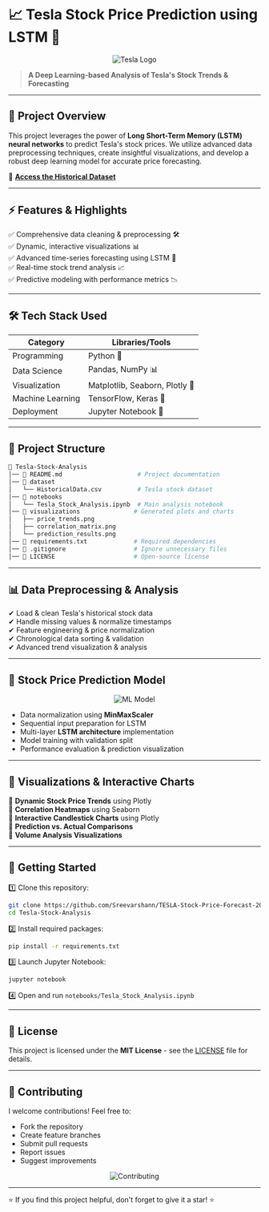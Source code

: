 # 📈 Tesla Stock Price Prediction using LSTM 🚀

<div align="center">
  
![Tesla Logo](https://media3.giphy.com/media/v1.Y2lkPTc5MGI3NjExZjJuN3AyaXdrMzB1dzduMTF3NTU2MzV1ZWVlcmFldmZ0amV2dTZyeSZlcD12MV9pbnRlcm5hbF9naWZfYnlfaWQmY3Q9Zw/RWZRMPbu3lc7m/giphy.gif)

</div>

> **A Deep Learning-based Analysis of Tesla's Stock Trends & Forecasting**

<div align="center">
  

</div>

---
## 📌 **Project Overview**
This project leverages the power of **Long Short-Term Memory (LSTM) neural networks** to predict Tesla's stock prices. We utilize advanced data preprocessing techniques, create insightful visualizations, and develop a robust deep learning model for accurate price forecasting.

<div align="center">
  

</div>

🔗 **[Access the Historical Dataset](https://www.nasdaq.com/market-activity/stocks/tsla/historical)**

---
## ⚡ **Features & Highlights**

<div align="center">
  

</div>

✅ Comprehensive data cleaning & preprocessing 🛠️  
✅ Dynamic, interactive visualizations 📊  
✅ Advanced time-series forecasting using LSTM 🧠  
✅ Real-time stock trend analysis 📈  
✅ Predictive modeling with performance metrics 📉

---
## 🛠 **Tech Stack Used**
| Category | Libraries/Tools |
|----------|----------------|
| Programming | Python 🐍 |
| Data Science | Pandas, NumPy 📊 |
| Visualization | Matplotlib, Seaborn, Plotly 🎨 |
| Machine Learning | TensorFlow, Keras 🤖 |
| Deployment | Jupyter Notebook 📓 |

---
## 📂 **Project Structure**
```bash
📁 Tesla-Stock-Analysis
│── 📄 README.md                     # Project documentation
│── 📂 dataset
│   └── HistoricalData.csv          # Tesla stock dataset
│── 📂 notebooks
│   └── Tesla_Stock_Analysis.ipynb  # Main analysis notebook
│── 📂 visualizations               # Generated plots and charts
│   ├── price_trends.png
│   ├── correlation_matrix.png
│   └── prediction_results.png
│── 📜 requirements.txt             # Required dependencies
│── 📄 .gitignore                   # Ignore unnecessary files
│── 📄 LICENSE                      # Open-source license
```

---
## 📊 **Data Preprocessing & Analysis**

<div align="center">
  

</div>

✔ Load & clean Tesla's historical stock data  
✔ Handle missing values & normalize timestamps  
✔ Feature engineering & price normalization  
✔ Chronological data sorting & validation  
✔ Advanced trend visualization & analysis

---
## 🔮 **Stock Price Prediction Model**

<div align="center">
  
![ML Model](https://media.giphy.com/media/3o6Yg4GUVgIUg3bf7W/giphy.gif)

</div>

- Data normalization using **MinMaxScaler**
- Sequential input preparation for LSTM
- Multi-layer **LSTM architecture** implementation
- Model training with validation split
- Performance evaluation & prediction visualization

---
## 📸 **Visualizations & Interactive Charts**

<div align="center">
  

</div>

📌 **Dynamic Stock Price Trends** using Plotly  
📌 **Correlation Heatmaps** using Seaborn  
📌 **Interactive Candlestick Charts** using Plotly  
📌 **Prediction vs. Actual Comparisons**  
📌 **Volume Analysis Visualizations**

---
## 🚀 **Getting Started**

<div align="center">
  

</div>

1️⃣ Clone this repository:
```sh
git clone https://github.com/Sreevarshann/TESLA-Stock-Price-Forecast-2025.git
cd Tesla-Stock-Analysis
```

2️⃣ Install required packages:
```sh
pip install -r requirements.txt
```

3️⃣ Launch Jupyter Notebook:
```sh
jupyter notebook
```

4️⃣ Open and run `notebooks/Tesla_Stock_Analysis.ipynb`

---
## 📜 **License**
This project is licensed under the **MIT License** - see the [LICENSE](LICENSE) file for details.

---
## 🤝 **Contributing**
I welcome contributions! Feel free to:
- Fork the repository
- Create feature branches
- Submit pull requests
- Report issues
- Suggest improvements

<div align="center">
  
![Contributing](https://media.giphy.com/media/JlVkLKuxRSvLy/giphy.gif)

</div>

---
⭐ If you find this project helpful, don't forget to give it a star! ⭐

<div align="center">
  
</div>

